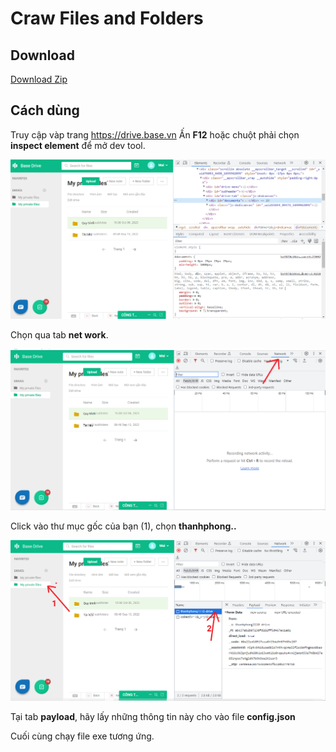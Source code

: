 # Craw Files and Folders

## Download
[Download Zip](./product.zip)

## Cách dùng
Truy cập vàp trang https://drive.base.vn
Ấn **F12** hoặc chuột phải chọn **inspect element** để mở dev tool.

<p align="center"> <img src="./images/1.png" alt="bg" /> </p>

Chọn qua tab **net work**.

<p align="center"> <img src="./images/2.png" alt="bg" /> </p>

Click vào thư mục gốc của bạn (1), chọn **thanhphong..**
<p align="center"> <img src="./images/3.png" alt="bg" /> </p>

Tại tab **payload**, hãy lấy những thông tin này cho vào file **config.json**

Cuối cùng chạy file exe tương ứng.